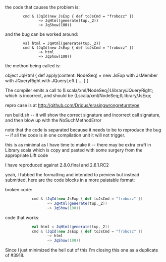 the code that causes the problem is:

            cmd & (JqId(new JsExp { def toJsCmd = "frobozz" })
                   ~> JqHtml(generate(tup._2))
                   ~> JqShow(100))

and the bug can be worked around:

            val html = JqHtml(generate(tup._2))
            cmd & (JqId(new JsExp { def toJsCmd = "frobozz" })
                   ~> html
                   ~> JqShow(100))

the method being called is:

  object JqHtml {
    def apply(content: NodeSeq) = new JsExp with JsMember with JQueryRight with JQueryLeft {
       ...
    }
 }

The compiler emits a call to  (Lscala/xml/NodeSeq;)Llibrary/JQueryRight;
which is incorrect, and should be (Lscala/xml/NodeSeq;)Llibrary/JsExp;

repro case is at http://github.com/Dridus/erasingwrongreturntype

run build.sh -- it will show the correct signature and incorrect call signature, and then blow up with the NoSuchMethodError

note that the code is separated because it needs to be to reproduce the bug -- if all the code is in one compilation unit it will not trigger.

this is as minimal as I have time to make it -- there may be extra cruft in Library.scala which is copy and pasted with some surgery from the appropriate Lift code

I have reproduced against 2.8.0.final and 2.8.1.RC2

yeah, I fubbed the formatting and intended to preview but instead submitted. here are the code blocks in a more palatable format:

broken code:
```scala
            cmd & (JqId(new JsExp { def toJsCmd = "frobozz" })
                   ~> JqHtml(generate(tup._2))
                   ~> JqShow(100))
```

code that works:
```scala
            val html = JqHtml(generate(tup._2))
            cmd & (JqId(new JsExp { def toJsCmd = "frobozz" })
                   ~> html
                   ~> JqShow(100))
```
Since I just minimized the hell out of this I'm closing this one as a duplicate of #3918.
